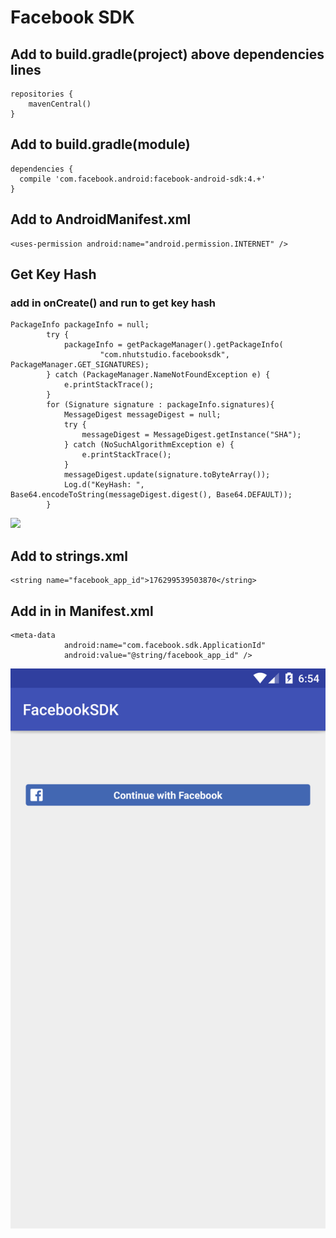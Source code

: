 # Facebook SDK
## Add to build.gradle(project) above dependencies lines
```
repositories {
	mavenCentral() 
}
```

## Add to build.gradle(module)
```
dependencies { 
  compile 'com.facebook.android:facebook-android-sdk:4.+'
}
```
## Add to AndroidManifest.xml
```
<uses-permission android:name="android.permission.INTERNET" />
```

## Get Key Hash
### add in onCreate() and run to get key hash
```
PackageInfo packageInfo = null;
        try {
            packageInfo = getPackageManager().getPackageInfo(
                    "com.nhutstudio.facebooksdk", PackageManager.GET_SIGNATURES);
        } catch (PackageManager.NameNotFoundException e) {
            e.printStackTrace();
        }
        for (Signature signature : packageInfo.signatures){
            MessageDigest messageDigest = null;
            try {
                messageDigest = MessageDigest.getInstance("SHA");
            } catch (NoSuchAlgorithmException e) {
                e.printStackTrace();
            }
            messageDigest.update(signature.toByteArray());
            Log.d("KeyHash: ", Base64.encodeToString(messageDigest.digest(), Base64.DEFAULT));
        }
```

<img src="https://github.com/dinhtho/FacebookSDK/blob/master/image2.png" width="800"/>

## Add to strings.xml
```
<string name="facebook_app_id">176299539503870</string>
```

## Add in <Application></Application> in Manifest.xml
```
<meta-data
            android:name="com.facebook.sdk.ApplicationId"
            android:value="@string/facebook_app_id" />
```
<img src="https://github.com/dinhtho/FacebookSDK/blob/master/image.png" width="800"/>